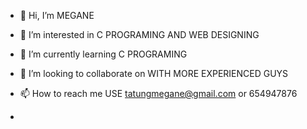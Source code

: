 - 👋 Hi, I’m MEGANE
- 👀 I’m interested in C PROGRAMING AND WEB DESIGNING
- 🌱 I’m currently learning C PROGRAMING
- 💞️ I’m looking to collaborate on WITH MORE EXPERIENCED GUYS 
- 📫 How to reach me USE   tatungmegane@gmail.com or 654947876

- 

<!---
BITEKEH/BITEKEH is a ✨ special ✨ repository because its `README.md` (this file) appears on your GitHub profile.
You can click the Preview link to take a look at your changes.
--->
